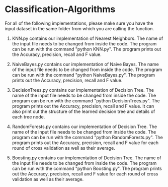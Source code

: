 # Classification-Algorithms

For all of the following implementations, please make sure you have the input dataset in the same folder from which you are calling the function. 

1. KNN.py contains our implementation of Nearest Neighbors. The name of the input file needs to be changed from inside the code. The program can be run with the command "python KNN.py". The program prints out the Accuracy, precision, recall and F value.  

2. NaiveBayes.py contains our implementation of Naive Bayes. The name of the input file needs to be changed from inside the code. The program can be run with the command "python NaiveBayes.py". The program prints out the Accuracy, precision, recall and F value.  

3. DecisionTrees.py contains our implementation of Decision Tree. The name of the input file needs to be changed from inside the code. The program can be run with the command "python DecisionTrees.py". The program prints out the Accuracy, precision, recall and F value. It can also print out the structure of the learned decision tree and details of each tree node.

4. RandomForests.py contains our implementation of Decision Tree. The name of the input file needs to be changed from inside the code. The program can be run with the command "python RandomForests.py". The program prints out the Accuracy, precision, recall and F value for each round of cross validation as well as their average.

5. Boosting.py contains our implementation of Decision Tree. The name of the input file needs to be changed from inside the code. The program can be run with the command "python Boosting.py". The program prints out the Accuracy, precision, recall and F value for each round of cross validation as well as their average.
